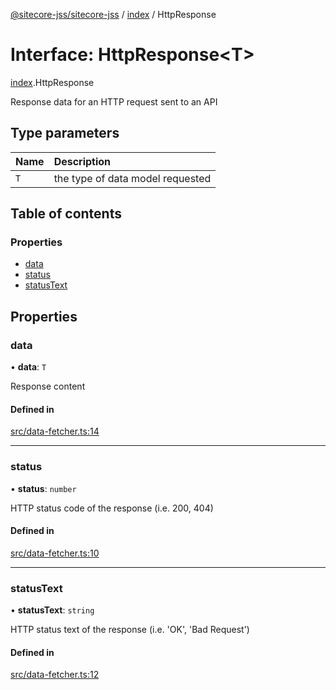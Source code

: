 [@sitecore-jss/sitecore-jss](../README.md) / [index](../modules/index.md) / HttpResponse

# Interface: HttpResponse<T\>

[index](../modules/index.md).HttpResponse

Response data for an HTTP request sent to an API

## Type parameters

| Name | Description |
| :------ | :------ |
| `T` | the type of data model requested |

## Table of contents

### Properties

- [data](index.HttpResponse.md#data)
- [status](index.HttpResponse.md#status)
- [statusText](index.HttpResponse.md#statustext)

## Properties

### data

• **data**: `T`

Response content

#### Defined in

[src/data-fetcher.ts:14](https://github.com/Sitecore/jss/blob/f365a26c6/packages/sitecore-jss/src/data-fetcher.ts#L14)

___

### status

• **status**: `number`

HTTP status code of the response (i.e. 200, 404)

#### Defined in

[src/data-fetcher.ts:10](https://github.com/Sitecore/jss/blob/f365a26c6/packages/sitecore-jss/src/data-fetcher.ts#L10)

___

### statusText

• **statusText**: `string`

HTTP status text of the response (i.e. 'OK', 'Bad Request')

#### Defined in

[src/data-fetcher.ts:12](https://github.com/Sitecore/jss/blob/f365a26c6/packages/sitecore-jss/src/data-fetcher.ts#L12)
